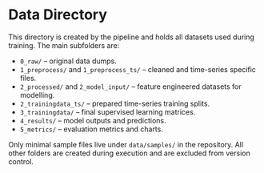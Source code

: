 # Data Directory

This directory is created by the pipeline and holds all datasets used during training. The main subfolders are:

- `0_raw/` – original data dumps.
- `1_preprocess/` and `1_preprocess_ts/` – cleaned and time-series specific files.
- `2_processed/` and `2_model_input/` – feature engineered datasets for modelling.
- `2_trainingdata_ts/` – prepared time-series training splits.
- `3_trainingdata/` – final supervised learning matrices.
- `4_results/` – model outputs and predictions.
- `5_metrics/` – evaluation metrics and charts.

Only minimal sample files live under `data/samples/` in the repository. All other folders are created during execution and are excluded from version control.
